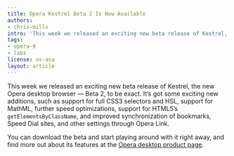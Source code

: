 ```yaml
---
title: Opera Kestrel Beta 2 Is Now Available
authors:
- chris-mills
intro: 'This week we released an exciting new beta release of Kestrel, the new Opera desktop browser - beta 2, to be exact.'
tags:
- opera-9
- labs
license: os-asa
layout: article
---
```


This week we released an exciting new beta release of Kestrel, the new Opera desktop browser — Beta 2, to be exact. It’s got some exciting new additions, such as support for full CSS3 selectors and HSL, support for MathML, further speed optimizations, support for HTML5’s `getElementsByClassName`, and improved synchronization of bookmarks, Speed Dial sites, and other settings through Opera Link.

You can download the beta and start playing around with it right away, and find more out about its features at the [Opera desktop product page][1].

[1]: http://www.opera.com/products/desktop/next/
